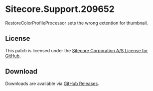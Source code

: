 # Sitecore.Support.209652
RestoreColorProfileProcessor sets the wrong extention for thumbnail.

## License  
This patch is licensed under the [Sitecore Corporation A/S License for GitHub](https://github.com/sitecoresupport/Sitecore.Support.209652/blob/master/LICENSE).  

## Download  
Downloads are available via [GitHub Releases](https://github.com/sitecoresupport/Sitecore.Support.209652/releases).  
